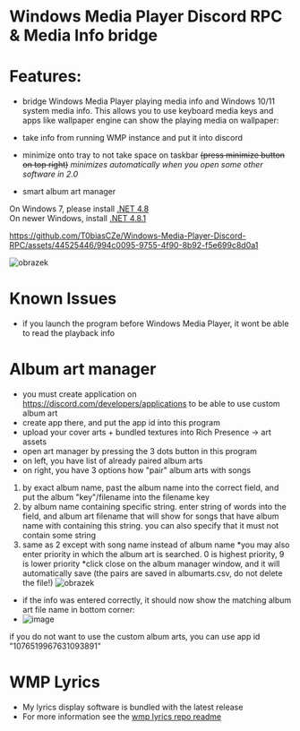 # Windows Media Player Discord RPC & Media Info bridge
# Features:
* bridge Windows Media Player playing media info and Windows 10/11 system media info. This allows you to use keyboard media keys and apps like wallpaper engine can show the playing media on wallpaper:           

* take info from running WMP instance and put it into discord
* minimize onto tray to not take space on taskbar ~~(press minimize button on top right)~~ *minimizes automatically when you open some other software in 2.0*
* smart album art manager

On Windows 7, please install [.NET 4.8](https://dotnet.microsoft.com/en-us/download/dotnet-framework/thank-you/net48-web-installer)       
On newer Windows, install [.NET 4.8.1](https://dotnet.microsoft.com/en-us/download/dotnet-framework/thank-you/net481-web-installer)

https://github.com/T0biasCZe/Windows-Media-Player-Discord-RPC/assets/44525446/994c0095-9755-4f90-8b92-f5e699c8d0a1


![obrazek](https://user-images.githubusercontent.com/44525446/219905110-305fffc3-90f9-48e9-84b2-52595ea3bc7c.png)

# Known Issues  
* if you launch the program before Windows Media Player, it wont be able to read the playback info


# Album art manager

* you must create application on https://discord.com/developers/applications to be able to use custom album art
* create app there, and put the app id into this program
* upload your cover arts + bundled textures into Rich Presence -> art assets
* open art manager by pressing the 3 dots button in this program
* on left, you have list of already paired album arts
* on right, you have 3 options how "pair" album arts with songs
1) by exact album name, past the album name into the correct field, and put the album "key"/filename into the filename key
2) by album name containing specific string. enter string of words into the field, and album art filename that will show for songs that have album name with containing this string. you can also specify that it must not contain some string
3) same as 2 except with song name instead of album name
*you may also enter priority in which the album art is searched. 0 is highest priority, 9 is lower priority
*click close on the album manager window, and it will automatically save (the pairs are saved in albumarts.csv, do not delete the file!)
![obrazek](https://user-images.githubusercontent.com/44525446/219904571-69262432-adab-40d5-aa97-b849181924e0.png)
* if the info was entered correctly, it should now show the matching album art file name in bottom corner:
* ![image](https://github.com/T0biasCZe/Windows-Media-Player-Discord-RPC/assets/44525446/1dd259ae-15b9-4d53-9b07-51873d5cf7ea)


if you do not want to use the custom album arts, you can use app id "1076519967631093891"

# WMP Lyrics
* My lyrics display software is bundled with the latest release
* For more information see the [wmp lyrics repo readme](https://github.com/T0biasCZe/Windows-Media-Player-Lyrics/blob/master/README.md) 
